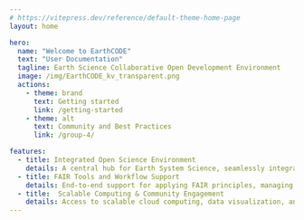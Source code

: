 ```yaml
---
# https://vitepress.dev/reference/default-theme-home-page
layout: home

hero:
  name: "Welcome to EarthCODE"
  text: "User Documentation"
  tagline: Earth Science Collaborative Open Development Environment
  image: /img/EarthCODE_kv_transparent.png
  actions:
    - theme: brand
      text: Getting started
      link: /getting-started
    - theme: alt
      text: Community and Best Practices
      link: /group-4/

features:
  - title: Integrated Open Science Environment
    details: A central hub for Earth System Science, seamlessly integrating data, tools, and workflows with the Open Science Catalogue to enable discovery, iterative research development, and the publishing of results.
  - title: FAIR Tools and Workflow Support
    details: End-to-end support for applying FAIR principles, managing data, code, workflows, and documentation with advanced version control, automated pipelines, and publication tools to ensure reproducibility, reuse, and Open Science compliance.
  - title:  Scalable Computing & Community Engagement
    details: Access to scalable cloud computing, data visualization, and advanced processing tools, including machine learning model execution, while fostering collaboration through community forums, guides, and interactive dashboards, and ensuring long-term storage and persistent access to research outputs with DOIs..
---
```

